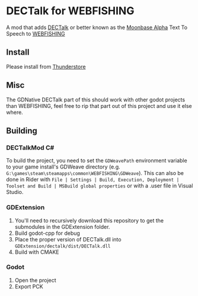# DECTalk for WEBFISHING
A mod that adds [DECTalk](https://en.wikipedia.org/wiki/DECtalk) or better known as the [Moonbase Alpha](https://store.steampowered.com/app/39000/Moonbase_Alpha/) Text To Speech to [WEBFISHING](https://store.steampowered.com/app/3146520/WEBFISHING/)

## Install
Please install from [Thunderstore](https://thunderstore.io/c/webfishing/p/DeltaNeverUsed/DECTalk)

## Misc
The GDNative DECTalk part of this should work with other godot projects than WEBFISHING, feel free to rip that part out of this project and use it else where. 

## Building
### DECTalkMod C#
To build the project, you need to set the `GDWeavePath` environment variable to your game install's GDWeave directory (e.g. `G:\games\steam\steamapps\common\WEBFISHING\GDWeave`). This can also be done in Rider with `File | Settings | Build, Execution, Deployment | Toolset and Build | MSBuild global properties` or with a .user file in Visual Studio.

### GDExtension
1. You'll need to recursively download this repository to get the submodules in the GDExtension folder.
2. Build godot-cpp for debug
3. Place the proper version of DECTalk.dll into `GDExtension/dectalk/dist/DECTalk.dll`
4. Build with CMAKE

### Godot
1. Open the project
2. Export PCK